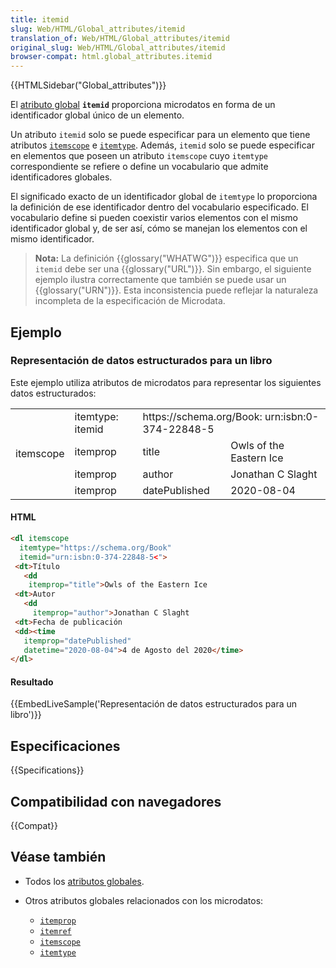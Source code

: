 ```yaml
---
title: itemid
slug: Web/HTML/Global_attributes/itemid
translation_of: Web/HTML/Global_attributes/itemid
original_slug: Web/HTML/Global_attributes/itemid
browser-compat: html.global_attributes.itemid
---
```

{{HTMLSidebar("Global_attributes")}}

El [atributo global](/es/docs/Web/HTML/Global_attributes) **`itemid`** proporciona microdatos en forma de un identificador global único de un elemento.

Un atributo `itemid` solo se puede especificar para un elemento que tiene atributos [`itemscope`](/es/docs/Web/HTML/Global_attributes/itemscope) e [`itemtype`](/es/docs/Web/HTML/Global_attributes/itemtype). Además, `itemid` solo se puede especificar en elementos que poseen un atributo `itemscope` cuyo `itemtype` correspondiente se refiere o define un vocabulario que admite identificadores globales.

El significado exacto de un identificador global de `itemtype` lo proporciona la definición de ese identificador dentro del vocabulario especificado. El vocabulario define si pueden coexistir varios elementos con el mismo identificador global y, de ser así, cómo se manejan los elementos con el mismo identificador.

> **Nota:** La definición {{glossary("WHATWG")}} especifica que un `itemid` debe ser una {{glossary("URL")}}. Sin embargo, el siguiente ejemplo ilustra correctamente que también se puede usar un {{glossary("URN")}}. Esta inconsistencia puede reflejar la naturaleza incompleta de la especificación de Microdata.

## Ejemplo

### Representación de datos estructurados para un libro

Este ejemplo utiliza atributos de microdatos para representar los siguientes datos estructurados:

<table class="standard-table">
  <tbody>
    <tr>
      <td rowspan="4">itemscope</td>
      <td>itemtype: itemid</td>
      <td colspan="2">https://schema.org/Book: urn:isbn:0-374-22848-5</td>
    </tr>
    <tr>
      <td>itemprop</td>
      <td>title</td>
      <td>Owls of the Eastern Ice</td>
    </tr>
    <tr>
      <td>itemprop</td>
      <td>author</td>
      <td>Jonathan C Slaght</td>
    </tr>
    <tr>
      <td>itemprop</td>
      <td>datePublished</td>
      <td>2020-08-04</td>
    </tr>
  </tbody>
</table>

#### HTML

```html
<dl itemscope
  itemtype="https://schema.org/Book"
  itemid="urn:isbn:0-374-22848-5<">
 <dt>Título
   <dd
    itemprop="title">Owls of the Eastern Ice
 <dt>Autor
   <dd
     itemprop="author">Jonathan C Slaght
 <dt>Fecha de publicación
 <dd><time
   itemprop="datePublished"
   datetime="2020-08-04">4 de Agosto del 2020</time>
</dl>
```

#### Resultado

{{EmbedLiveSample('Representación de datos estructurados para un libro')}}

## Especificaciones

{{Specifications}}

## Compatibilidad con navegadores

{{Compat}}

## Véase también

- Todos los [atributos globales](/es/docs/Web/HTML/Global_attributes).
- Otros atributos globales relacionados con los microdatos:

  - [`itemprop`](/es/docs/Web/HTML/Global_attributes/itemprop)
  - [`itemref`](/es/docs/Web/HTML/Global_attributes/itemref)
  - [`itemscope`](/es/docs/Web/HTML/Global_attributes/itemscope)
  - [`itemtype`](/es/docs/Web/HTML/Global_attributes/itemtype)
  
